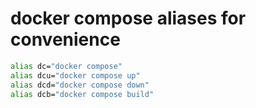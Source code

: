 # docker compose aliases for convenience
```bash
alias dc="docker compose"
alias dcu="docker compose up"
alias dcd="docker compose down"
alias dcb="docker compose build"
```

